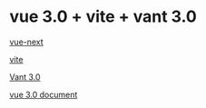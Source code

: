 # vue 3.0 + vite + vant 3.0

[vue-next](https://github.com/vuejs/vue-next)

[vite](https://github.com/vitejs/vite)

[Vant 3.0](https://vant-contrib.gitee.io/vant/next/#/zh-CN/)

[vue 3.0 document](https://v3.cn.vuejs.org/)